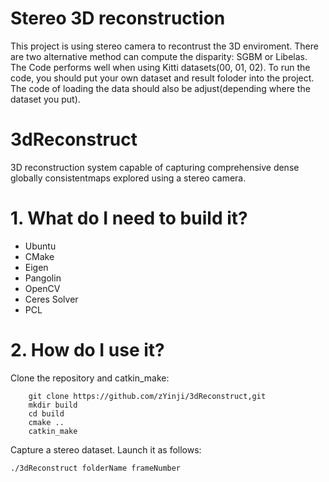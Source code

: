 # Stereo 3D reconstruction
This project is using stereo camera to recontrust the 3D enviroment. There are two alternative method can compute the disparity: SGBM or Libelas. 
The Code performs well when using Kitti datasets(00, 01, 02). To run the code, you should put your own dataset and result foloder into the project. The code of loading the data should also be adjust(depending where the dataset you put).
  
# 3dReconstruct
3D reconstruction system capable of capturing comprehensive dense globally consistentmaps explored using a stereo camera.

# 1. What do I need to build it? #
* Ubuntu
* CMake
* Eigen
* Pangolin
* OpenCV
* Ceres Solver
* PCL

# 2. How do I use it? #
Clone the repository and catkin_make:
```
    git clone https://github.com/zYinji/3dReconstruct,git
    mkdir build
    cd build
    cmake ..
    catkin_make
```
Capture a stereo dataset. Launch it as follows:
```
./3dReconstruct folderName frameNumber
```

